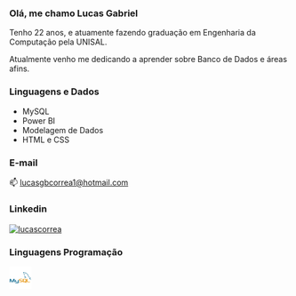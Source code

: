 ### Olá, me chamo Lucas Gabriel

Tenho 22 anos, e atuamente fazendo graduação em Engenharia da Computação pela UNISAL.


Atualmente venho me dedicando a aprender sobre Banco de Dados e áreas afins.


### Linguagens e Dados
- MySQL
- Power BI
- Modelagem de Dados
- HTML e CSS


### E-mail

📫 lucasgbcorrea1@hotmail.com






<h3> Linkedin </h3>

<a href="https://www.linkedin.com/in/lucas-gabriel-bento-correa-951136237" target="blank"><img align="center" src="https://raw.githubusercontent.com/rahuldkjain/github-profile-readme-generator/master/src/images/icons/Social/linked-in-alt.svg" alt="lucascorrea" height="30" width="40" /></a>



<h3>Linguagens Programação</h3>
<img src="https://raw.githubusercontent.com/devicons/devicon/master/icons/mysql/mysql-original-wordmark.svg" alt="mysql" width="40" height="40"/> </a> <a href="https://www.postgresql.org" target="_blank">

